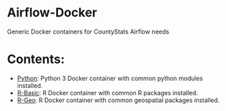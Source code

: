 # Airflow-Docker
Generic Docker containers for CountyStats Airflow needs

# Contents:
- [Python](https://hub.docker.com/repository/docker/countystats/r-geo): Python 3 Docker container with common python modules installed.
- [R-Basic](https://hub.docker.com/repository/docker/countystats/r-basic): R Docker container with common R packages installed.
- [R-Geo](https://hub.docker.com/repository/docker/countystats/r-geo): R Docker container with common geospatial packages installed.
